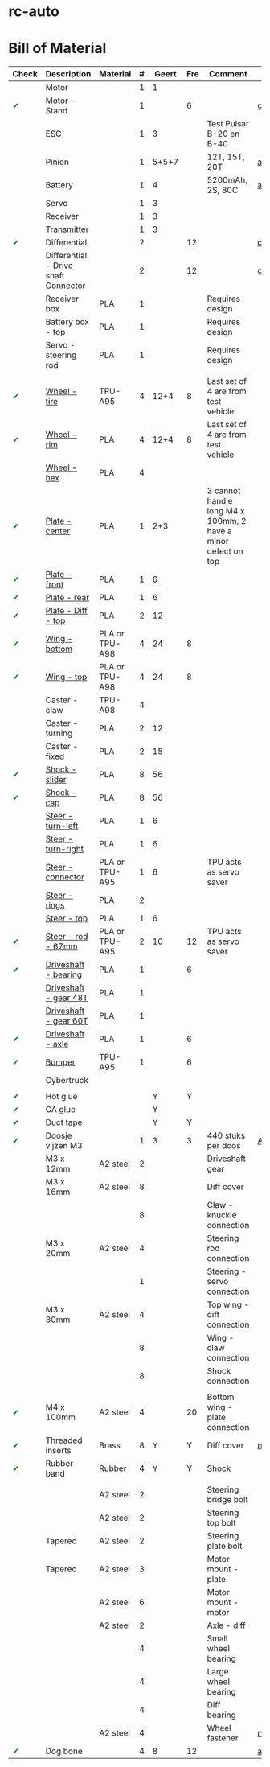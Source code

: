 # rc-auto


# Bill of Material
| Check                                         | Description                                                  | Material       | # | Geert | Fre | Comment                                                      | Link                                                                                                                                                                                                                                                                                                                                         |
|-----------------------------------------------|--------------------------------------------------------------|----------------|---| ----- |-----|--------------------------------------------------------------|----------------------------------------------------------------------------------------------------------------------------------------------------------------------------------------------------------------------------------------------------------------------------------------------------------------------------------------------|
|                                               | Motor                                                        |                | 1 | 1     |     |                                                              |                                                                                                                                                                                                                                                                                                                                              |
| <span style="color: green;">&#10004;</span>   | Motor - Stand                                                |                | 1 |       | 6   |                                                              | [conrad.be]( https://www.conrad.be/nl/p/reely-536014c-reserveonderdeel-motorhouder-1418556.html)                                                                                                                                                                                                                                             |
|                                               | ESC                                                          |                | 1 | 3     |     | Test Pulsar B-20 en B-40                                     |                                                                                                                                                                                                                                                                                                                                              |
|                                               | Pinion                                                       |                | 1 | 5+5+7 |     | 12T, 15T, 20T                                                | [absima.be](https://www.absima.shop/pp/alu-pinion-32dp/module0-8-20T.htm?shop=absima_en&SessionId=&a=article&ProdNr=2310348&t=19114&c=19132&p=19132)                                                                                                                                                                                         |
|                                               | Battery                                                      |                | 1 | 4     |     | 5200mAh, 2S, 80C                                             | [amazon.de](https://www.amazon.de/-/en/dp/B08X4GF9DK?psc=1&ref=ppx_yo2ov_dt_b_product_details)                                                                                                                                                                                                                                               |
|                                               | Servo                                                        |                | 1 | 3     |     |                                                              |                                                                                                                                                                                                                                                                                                                                              |
|                                               | Receiver                                                     |                | 1 | 3     |     |                                                              |                                                                                                                                                                                                                                                                                                                                              |
|                                               | Transmitter                                                  |                | 1 | 3     |     |                                                              |                                                                                                                                                                                                                                                                                                                                              |
| <span style="color: green;">&#10004;</span>   | Differential                                                 |                | 2 |       | 12  |                                                              | [conrad.be](https://www.conrad.be/nl/p/reely-10003-reserveonderdeel-differentieel-712524.html)                                                                                                                                                                                                                                               |
|                                               | Differential - Drive shaft Connector                         |                | 2 |       | 12  |                                                              | [conrad.be](https://www.conrad.be/nl/p/reely-536026-reserveonderdeel-conische-tandwielen-met-differentieeluitgang-1301672.html)                                                                                                                                                                                                              |
|                                               | Receiver box                                                 | PLA            | 1 |       |     | Requires design                                              |                                                                                                                                                                                                                                                                                                                                              |
|                                               | Battery box - top                                            | PLA            | 1 |       |     | Requires design                                              |                                                                                                                                                                                                                                                                                                                                              |
|                                               | Servo - steering rod                                         | PLA            | 1 |       |     | Requires design                                              |                                                                                                                                                                                                                                                                                                                                              |
|                                               |                                                              |                |   |       |     |                                                              |                                                                                                                                                                                                                                                                                                                                              |
| <span style="color: green;">&#10004;</span>   | [Wheel - tire](stl/wheel-tire.stl)                           | TPU-A95        | 4 | 12+4  | 8   | Last set of 4 are from test vehicle                          |                                                                                                                                                                                                                                                                                                                                              |
| <span style="color: green;">&#10004;</span>   | [Wheel - rim](stl/wheel-rim.stl)                             | PLA            | 4 | 12+4  | 8   | Last set of 4 are from test vehicle                          |                                                                                                                                                                                                                                                                                                                                              |
|                                               | [Wheel - hex](stl/wheel-hex.stl)                             | PLA            | 4 |       |     |                                                              |                                                                                                                                                                                                                                                                                                                                              |
| <span style="color: green;">&#10004;</span>   | [Plate - center](stl/plate-center.stl)                       | PLA            | 1 | 2+3   |     | 3 cannot handle long M4 x 100mm, 2 have a minor defect on top |                                                                                                                                                                                                                                                                                                                                              |
| <span style="color: green;">&#10004;</span>   | [Plate - front](stl/plate-bottom-front.stl)                  | PLA            | 1 | 6     |     |                                                              |                                                                                                                                                                                                                                                                                                                                              |
| <span style="color: green;">&#10004;</span>   | [Plate - rear](stl/plate-bottom-rear.stl)                    | PLA            | 1 | 6     |     |                                                              |                                                                                                                                                                                                                                                                                                                                              |
| <span style="color: green;">&#10004;</span>   | [Plate - Diff - top](stl/plate-diff-top.stl)                 | PLA            | 2 | 12    |     |                                                              |                                                                                                                                                                                                                                                                                                                                              |
| <span style="color: green;">&#10004;</span>   | [Wing - bottom](stl/wing-bottom.stl)                         | PLA or TPU-A98 | 4 | 24    | 8   |                                                              |                                                                                                                                                                                                                                                                                                                                              |
| <span style="color: green;">&#10004;</span>   | [Wing - top](stl/wing-top.stl)                               | PLA or TPU-A98 | 4 | 24    | 8   |                                                              |                                                                                                                                                                                                                                                                                                                                              |
|                                               | Caster - claw                                                | TPU-A98        | 4 |       |     |                                                              |                                                                                                                                                                                                                                                                                                                                              |
|                                               | Caster - turning                                             | PLA            | 2 | 12    |     |                                                              |                                                                                                                                                                                                                                                                                                                                              |
|                                               | Caster - fixed                                               | PLA            | 2 | 15    |     |                                                              |                                                                                                                                                                                                                                                                                                                                              |
| <span style="color: green;">&#10004;</span>   | [Shock - slider](stl/Shock.stl)                              | PLA            | 8 | 56    |     |                                                              |                                                                                                                                                                                                                                                                                                                                              |
| <span style="color: green;">&#10004;</span>   | [Shock - cap](stl/Shock.stl)                                 | PLA            | 8 | 56    |     |                                                              |                                                                                                                                                                                                                                                                                                                                              |
|                                               | [Steer - turn-left](stl/steering-left.stl)                   | PLA            | 1 | 6     |     |                                                              |                                                                                                                                                                                                                                                                                                                                              |
|                                               | [Steer - turn-right](stl/steering-right.stl)                 | PLA            | 1 | 6     |     |                                                              |                                                                                                                                                                                                                                                                                                                                              |
|                                               | [Steer - connector](stl/steering-connect.stl)                | PLA or TPU-A95 | 1 | 6     |     | TPU acts as servo saver                                      |                                                                                                                                                                                                                                                                                                                                              |
|                                               | [Steer - rings](stl/steering-rings.stl)                      | PLA            | 2 |       |     |                                                              |                                                                                                                                                                                                                                                                                                                                              |
|                                               | [Steer - top](stl/steering-top.stl)                          | PLA            | 1 | 6     |     |                                                              |                                                                                                                                                                                                                                                                                                                                              |
| <span style="color: green;">&#10004;</span>   | [Steer - rod - 67mm](stl/steering-arm-67mm.stl)              | PLA or TPU-A95 | 2 | 10    | 12  | TPU acts as servo saver                                      |                                                                                                                                                                                                                                                                                                                                              |
| <span style="color: green;">&#10004;</span>   | [Driveshaft - bearing](stl/driveshaft-bearing-28x12.5x8.stl) | PLA            | 1 |       | 6   |                                                              |                                                                                                                                                                                                                                                                                                                                              |
|                                               | [Driveshaft - gear 48T](stl/driveshaft-gear-48T.stl)         | PLA            | 1 |       |     |                                                              |                                                                                                                                                                                                                                                                                                                                              |
|                                               | [Driveshaft - gear 60T](stl/driveshaft-gear-60T.stl)         | PLA            | 1 |       |     |                                                              |                                                                                                                                                                                                                                                                                                                                              |
| <span style="color: green;">&#10004;</span>   | [Driveshaft - axle](stl/driveshaft.stl)                      | PLA            | 1 |       | 6   |                                                              |                                                                                                                                                                                                                                                                                                                                              |
| <span style="color: green;">&#10004;</span>   | [Bumper](stl/bumper.stl)                                     | TPU-A95        | 1 |       | 6   |                                                              |                                                                                                                                                                                                                                                                                                                                              |
|                                               | Cybertruck                                                   |                |   |       |     |                                                              |                                                                                                                                                                                                                                                                                                                                              |
|                                               |                                                              |                |   |       |     |                                                              |                                                                                                                                                                                                                                                                                                                                              |
| <span style="color: green;">&#10004;</span>   | Hot glue                                                     |                |   | Y     | Y   |                                                              |                                                                                                                                                                                                                                                                                                                                              |
| <span style="color: green;">&#10004;</span>   | CA glue                                                      |                |   | Y     |     |                                                              |                                                                                                                                                                                                                                                                                                                                              |
| <span style="color: green;">&#10004;</span>   | Duct tape                                                    |                |   | Y     | Y   |                                                              |                                                                                                                                                                                                                                                                                                                                              |
| <span style="color: green;">&#10004;</span>   | Doosje vijzen M3                                             |                | 1 | 3     | 3   | 440 stuks per doos                                           | [Amazon.de](https://www.amazon.de/-/nl/dp/B0B3MGZ7T2/ref=pd_day0fbt_thbs_d_sccl_2/257-0877788-9470555?pd_rd_w=iJCQO&content-id=amzn1.sym.a448a60d-171e-41b3-a693-2dc17f9728e0&pf_rd_p=a448a60d-171e-41b3-a693-2dc17f9728e0&pf_rd_r=D44AR90EH5CCVDK45XNK&pd_rd_wg=eNoQz&pd_rd_r=1d97fe6f-3cd1-4113-aa1c-67c5f147e2d5&pd_rd_i=B0B3MGZ7T2&th=1) |
|                                               | M3 x 12mm                                                    | A2 steel       | 2 |       |     | Driveshaft gear                                              |                                                                                                                                                                                                                                                                                                                                              |
|                                               | M3 x 16mm                                                    | A2 steel       | 8 |       |     | Diff cover                                                   |                                                                                                                                                                                                                                                                                                                                              |
|                                               |                                                              |                | 8 |       |     | Claw - knuckle connection                                    |                                                                                                                                                                                                                                                                                                                                              |
|                                               | M3 x 20mm                                                    | A2 steel       | 4 |       |     | Steering rod connection                                      |                                                                                                                                                                                                                                                                                                                                              |
|                                               |                                                              |                | 1 |       |     | Steering - servo connection                                  |                                                                                                                                                                                                                                                                                                                                              |
|                                               | M3 x 30mm                                                    | A2 steel       | 4 |       |     | Top wing - diff connection                                   |                                                                                                                                                                                                                                                                                                                                              |
|                                               |                                                              |                | 8 |       |     | Wing - claw connection                                       |                                                                                                                                                                                                                                                                                                                                              |
|                                               |                                                              |                | 8 |       |     | Shock connection                                             |                                                                                                                                                                                                                                                                                                                                              |
|                                               |                                                              |                |   |       |     |                                                              |                                                                                                                                                                                                                                                                                                                                              |
| <span style="color: green;">&#10004;</span>   | M4 x 100mm                                                   | A2 steel       | 4 |       | 20  | Bottom wing - plate connection                               |                                                                                                                                                                                                                                                                                                                                              |
| <span style="color: green;">&#10004;</span>   | Threaded inserts                                             | Brass          | 8 | Y     | Y   | Diff cover                                                   | [ruthex.de](https://www.ruthex.de/en/collections/gewindeeinsatze/m3)                                                                                                                                                                                                                                                                         |
| <span style="color: green;">&#10004;</span>   | Rubber band                                                  | Rubber         | 4 | Y     | Y   | Shock                                                        |                                                                                                                                                                                                                                                                                                                                              |
|                                               |                                                              |                |   |       |     |                                                              |                                                                                                                                                                                                                                                                                                                                              |
|                                               |                                                              | A2 steel       | 2 |       |     | Steering bridge bolt                                         |                                                                                                                                                                                                                                                                                                                                              |
|                                               |                                                              | A2 steel       | 2 |       |     | Steering top bolt                                            |                                                                                                                                                                                                                                                                                                                                              |
|                                               | Tapered                                                      | A2 steel       | 2 |       |     | Steering plate bolt                                          |                                                                                                                                                                                                                                                                                                                                              |
|                                               | Tapered                                                      | A2 steel       | 3 |       |     | Motor mount - plate                                          |                                                                                                                                                                                                                                                                                                                                              |
|                                               |                                                              | A2 steel       | 6 |       |     | Motor mount - motor                                          |                                                                                                                                                                                                                                                                                                                                              |
|                                               |                                                              | A2 steel       | 2 |       |     | Axle - diff                                                  |                                                                                                                                                                                                                                                                                                                                              |
|                                               |                                                              |                | 4 |       |     | Small wheel bearing                                          |                                                                                                                                                                                                                                                                                                                                              |
|                                               |                                                              |                | 4 |       |     | Large wheel bearing                                          |                                                                                                                                                                                                                                                                                                                                              |
|                                               |                                                              |                | 4 |       |     | Diff bearing                                                 |                                                                                                                                                                                                                                                                                                                                              |
|                                               |                                                              | A2 steel       | 4 |       |     | Wheel fastener                                               | [rvspaleis.nl](https://www.rvspaleis.nl/moeren/borgmoeren/din-6926/din-6926-[-]-a2/din-6926-[-]-a2-[-]-m4/6926-2-4_1)                                                                                                                                                                                                                        |
| <span style="color: green;">&#10004;</span>   | Dog bone                                                     |                | 4 | 8     | 12  |                                                              | [amazon.de](https://www.amazon.de/-/en/dp/B08FMJXFCH?psc=1&ref=ppx_yo2ov_dt_b_product_details)                                                                                                                                                                                                                                               |